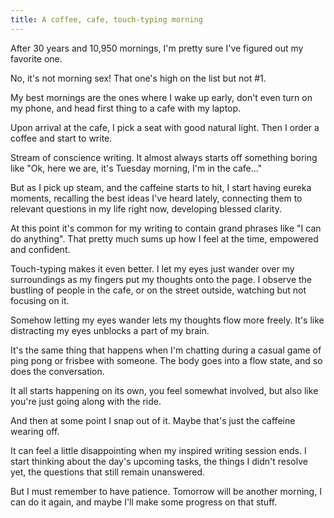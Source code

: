 ```yaml
---
title: A coffee, cafe, touch-typing morning
---
```

After 30 years and 10,950 mornings, I'm pretty sure I've figured out my favorite one.

No, it's not morning sex! That one's high on the list but not #1.

My best mornings are the ones where I wake up early, don't even turn on my phone, and head first thing to a cafe with my laptop.

Upon arrival at the cafe, I pick a seat with good natural light. Then I order a coffee and start to write.

Stream of conscience writing. It almost always starts off something boring like "Ok, here we are, it's Tuesday morning, I'm in the cafe..."

But as I pick up steam, and the caffeine starts to hit, I start having eureka moments, recalling the best ideas I've heard lately, connecting them to relevant questions in my life right now, developing blessed clarity.

At this point it's common for my writing to contain grand phrases like "I can do anything". That pretty much sums up how I feel at the time, empowered and confident.

Touch-typing makes it even better. I let my eyes just wander over my surroundings as my fingers put my thoughts onto the page. I observe the bustling of people in the cafe, or on the street outside, watching but not focusing on it.

Somehow letting my eyes wander lets my thoughts flow more freely. It's like distracting my eyes unblocks a part of my brain.

It's the same thing that happens when I'm chatting during a casual game of ping pong or frisbee with someone. The body goes into a flow state, and so does the conversation. 

It all starts happening on its own, you feel somewhat involved, but also like you're just going along with the ride.

And then at some point I snap out of it. Maybe that's just the caffeine wearing off. 

It can feel a little disappointing when my inspired writing session ends. I start thinking about the day's upcoming tasks, the things I didn't resolve yet, the questions that still remain unanswered. 

But I must remember to have patience. Tomorrow will be another morning, I can do it again, and maybe I'll make some progress on that stuff.











